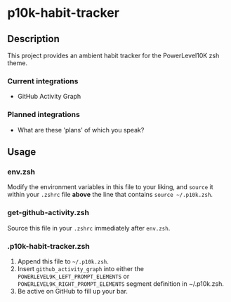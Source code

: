 # p10k-habit-tracker

## Description

This project provides an ambient habit tracker for the PowerLevel10K zsh theme.

### Current integrations

- GitHub Activity Graph

### Planned integrations

- What are these 'plans' of which you speak?

## Usage

### env.zsh

Modify the environment variables in this file to your liking, and `source` it within your `.zshrc` file **above** the line that contains `source ~/.p10k.zsh`.

### get-github-activity.zsh

Source this file in your `.zshrc` immediately after `env.zsh`.

### .p10k-habit-tracker.zsh

1. Append this file to `~/.p10k.zsh`.
2. Insert `github_activity_graph` into either the `POWERLEVEL9K_LEFT_PROMPT_ELEMENTS` or `POWERLEVEL9K_RIGHT_PROMPT_ELEMENTS` segment definition in ~/.p10k.zsh.
3. Be active on GitHub to fill up your bar.